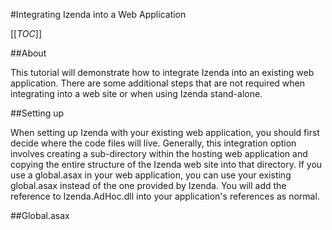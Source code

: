 #Integrating Izenda into a Web Application

[[_TOC_]]

##About

This tutorial will demonstrate how to integrate Izenda into an existing web application. There are some additional steps that are not required when integrating into a web site or when using Izenda stand-alone.

##Setting up

When setting up Izenda with your existing web application, you should first decide where the code files will live. Generally, this integration option involves creating a sub-directory within the hosting web application and copying the entire structure of the Izenda web site into that directory. If you use a global.asax in your web application, you can use your existing global.asax instead of the one provided by Izenda. You will add the reference to Izenda.AdHoc.dll into your application's references as normal.

##Global.asax

